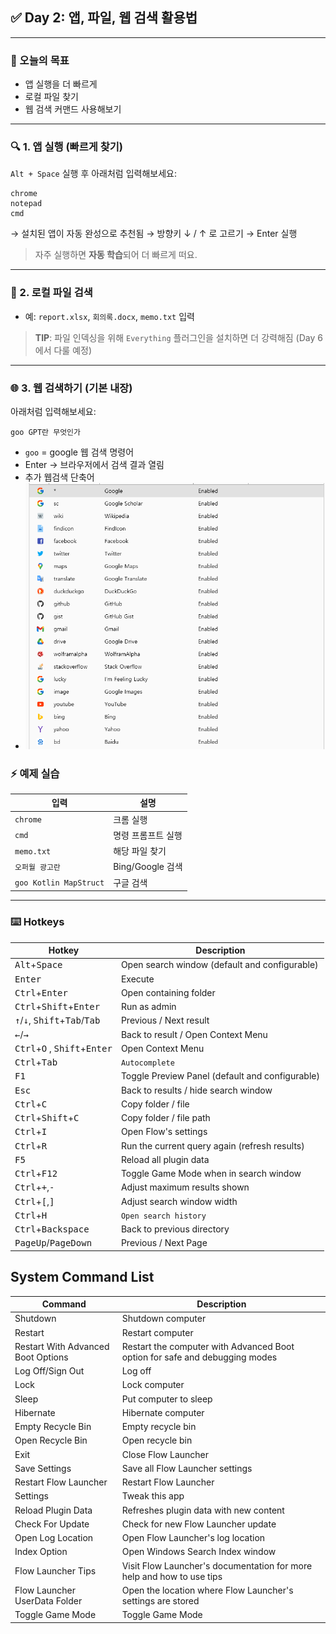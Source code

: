 ## ✅ Day 2: 앱, 파일, 웹 검색 활용법

---

### 🎯 오늘의 목표

* 앱 실행을 더 빠르게
* 로컬 파일 찾기
* 웹 검색 커맨드 사용해보기

---

### 🔍 1. 앱 실행 (빠르게 찾기)

`Alt + Space` 실행 후 아래처럼 입력해보세요:

```
chrome
notepad
cmd
```

→ 설치된 앱이 자동 완성으로 추천됨
→ 방향키 ↓ / ↑ 로 고르기 → Enter 실행

> 자주 실행하면 **자동 학습**되어 더 빠르게 떠요.

---

### 📂 2. 로컬 파일 검색

* 예: `report.xlsx`, `회의록.docx`, `memo.txt` 입력

> **TIP**: 파일 인덱싱을 위해 `Everything` 플러그인을 설치하면 더 강력해짐 (Day 6에서 다룰 예정)

---

### 🌐 3. 웹 검색하기 (기본 내장)

아래처럼 입력해보세요:

```
goo GPT란 무엇인가
```

* `goo` = google 웹 검색 명령어
* Enter → 브라우저에서 검색 결과 열림
* 추가 웹검색 단축어
* ![img.png](images/img.png)


### ⚡ 예제 실습

| 입력                   | 설명             |
|----------------------| -------------- |
| `chrome`             | 크롬 실행          |
| `cmd`                | 명령 프롬프트 실행     |
| `memo.txt`           | 해당 파일 찾기       |
| `오퍼월 광고란`            | Bing/Google 검색 |
| `goo Kotlin MapStruct` | 구글 검색          |

---

### ⌨️ Hotkeys

| Hotkey                                                                    | Description                                     |
| ------------------------------------------------------------------------- | ----------------------------------------------- |
| <kbd>Alt</kbd>+<kbd>Space</kbd>                                           | Open search window (default and configurable)   |
| <kbd>Enter</kbd>                                                          | Execute                                         |
| <kbd>Ctrl</kbd>+<kbd>Enter</kbd>                                          | Open containing folder                          |
| <kbd>Ctrl</kbd>+<kbd>Shift</kbd>+<kbd>Enter</kbd>                         | Run as admin                                    |
| <kbd>↑</kbd>/<kbd>↓</kbd>, <kbd>Shift</kbd>+<kbd>Tab</kbd>/<kbd>Tab</kbd> | Previous / Next result                          |
| <kbd>←</kbd>/<kbd>→</kbd>                                                 | Back to result / Open Context Menu              |
| <kbd>Ctrl</kbd>+<kbd>O</kbd> , <kbd>Shift</kbd>+<kbd>Enter</kbd>          | Open Context Menu                               |
| <kbd>Ctrl</kbd>+<kbd>Tab</kbd>                                            | `Autocomplete`                                    |
| <kbd>F1</kbd>                                                             | Toggle Preview Panel (default and configurable) |
| <kbd>Esc</kbd>                                                            | Back to results / hide search window            |
| <kbd>Ctrl</kbd>+<kbd>C</kbd>                                              | Copy folder / file                              |
| <kbd>Ctrl</kbd>+<kbd>Shift</kbd>+<kbd>C</kbd>                             | Copy folder / file path                         |
| <kbd>Ctrl</kbd>+<kbd>I</kbd>                                              | Open Flow's settings                            |
| <kbd>Ctrl</kbd>+<kbd>R</kbd>                                              | Run the current query again (refresh results)   |
| <kbd>F5</kbd>                                                             | Reload all plugin data                          |
| <kbd>Ctrl</kbd>+<kbd>F12</kbd>                                            | Toggle Game Mode when in search window          |
| <kbd>Ctrl</kbd>+<kbd>+</kbd>,<kbd>-</kbd>                                 | Adjust maximum results shown                    |
| <kbd>Ctrl</kbd>+<kbd>[</kbd>,<kbd>]</kbd>                                 | Adjust search window width                      |
| <kbd>Ctrl</kbd>+<kbd>H</kbd>                                              | `Open search history`                             |
| <kbd>Ctrl</kbd>+<kbd>Backspace</kbd>                                      | Back to previous directory                      |
| <kbd>PageUp</kbd>/<kbd>PageDown</kbd>                                     | Previous / Next Page                            |

## System Command List

| Command                            | Description                                                                 |
| ---------------------------------- | --------------------------------------------------------------------------- |
| Shutdown                           | Shutdown computer                                                           |
| Restart                            | Restart computer                                                            |
| Restart With Advanced Boot Options | Restart the computer with Advanced Boot option for safe and debugging modes |
| Log Off/Sign Out                   | Log off                                                                     |
| Lock                               | Lock computer                                                               |
| Sleep                              | Put computer to sleep                                                       |
| Hibernate                          | Hibernate computer                                                          |
| Empty Recycle Bin                  | Empty recycle bin                                                           |
| Open Recycle Bin                   | Open recycle bin                                                            |
| Exit                               | Close Flow Launcher                                                         |
| Save Settings                      | Save all Flow Launcher settings                                             |
| Restart Flow Launcher              | Restart Flow Launcher                                                       |
| Settings                           | Tweak this app                                                              |
| Reload Plugin Data                 | Refreshes plugin data with new content                                      |
| Check For Update                   | Check for new Flow Launcher update                                          |
| Open Log Location                  | Open Flow Launcher's log location                                           |
| Index Option                       | Open Windows Search Index window                                            |
| Flow Launcher Tips                 | Visit Flow Launcher's documentation for more help and how to use tips       |
| Flow Launcher UserData Folder      | Open the location where Flow Launcher's settings are stored                 |
| Toggle Game Mode                   | Toggle Game Mode                                                            |
